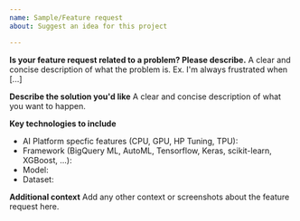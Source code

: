 ```yaml
---
name: Sample/Feature request
about: Suggest an idea for this project

---
```


**Is your feature request related to a problem? Please describe.**
A clear and concise description of what the problem is. Ex. I'm always frustrated when [...]

**Describe the solution you'd like**
A clear and concise description of what you want to happen.

**Key technologies to include**
* AI Platform specfic features (CPU, GPU, HP Tuning, TPU):
* Framework (BigQuery ML, AutoML, Tensorflow, Keras, scikit-learn, XGBoost, ...):
* Model:
* Dataset:

**Additional context**
Add any other context or screenshots about the feature request here.